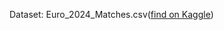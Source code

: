 Dataset: Euro_2024_Matches.csv([find on Kaggle](https://www.kaggle.com/datasets/muhammadehsan000/healthcare-dataset-2019-2024))
